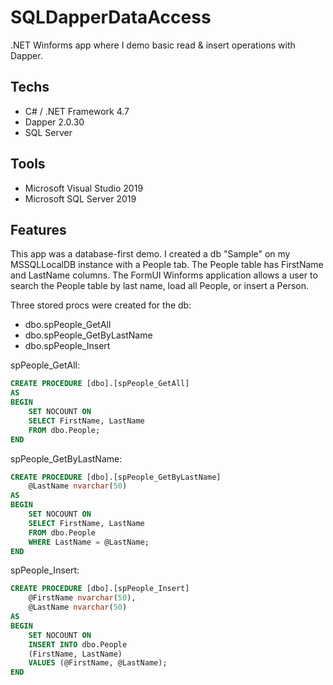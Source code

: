 # SQLDapperDataAccess
.NET Winforms app where I demo basic read &amp; insert operations with Dapper.

## Techs
* C# / .NET Framework 4.7
* Dapper 2.0.30
* SQL Server

## Tools
* Microsoft Visual Studio 2019
* Microsoft SQL Server 2019

## Features
This app was a database-first demo. I created a db "Sample" on my MSSQLLocalDB instance with a People tab. The People table has FirstName and LastName columns. The FormUI Winforms application allows a user to search the People table by last name, load all People, or insert a Person.

Three stored procs were created for the db:
* dbo.spPeople_GetAll
* dbo.spPeople_GetByLastName
* dbo.spPeople_Insert

spPeople_GetAll:
```sql
CREATE PROCEDURE [dbo].[spPeople_GetAll]
AS
BEGIN
	SET NOCOUNT ON
	SELECT FirstName, LastName
	FROM dbo.People;
END
```

spPeople_GetByLastName:
```sql
CREATE PROCEDURE [dbo].[spPeople_GetByLastName]
	@LastName nvarchar(50)
AS
BEGIN
	SET NOCOUNT ON
	SELECT FirstName, LastName
	FROM dbo.People
	WHERE LastName = @LastName;
END
```
spPeople_Insert:
```sql
CREATE PROCEDURE [dbo].[spPeople_Insert]
	@FirstName nvarchar(50),
	@LastName nvarchar(50)
AS
BEGIN
	SET NOCOUNT ON
	INSERT INTO dbo.People
	(FirstName, LastName)
	VALUES (@FirstName, @LastName);
END
```

